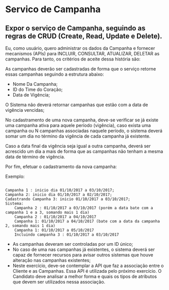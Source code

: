 # Servico de Campanha

## Expor o serviço de Campanha, seguindo as regras de CRUD (Create, Read, Update e Delete). 

Eu, como usuário, quero administrar os dados da Campanha e fornecer mecanismos (APIs) para
INCLUIR, CONSULTAR, ATUALIZAR, DELETAR as campanhas. Para tanto, os critérios de aceite dessa
história são:

As campanhas deverão ser cadastradas de forma que o serviço retorne essas campanhas seguindo a estrutura abaixo:
* Nome Da Campanha;
* ID do Time do Coração;
* Data de Vigência;

O Sistema não deverá retornar campanhas que estão com a data de vigência vencidas;

No cadastramento de uma nova campanha, deve-se verificar se já existe uma campanha ativa para aquele período (vigência), caso exista uma campanha ou N campanhas associadas naquele período, o sistema deverá somar um dia no término da vigência de cada campanha já existente. 

Caso a data final da vigência seja igual a outra campanha, deverá ser acrescido um dia a mais de forma que as campanhas não tenham a mesma data de término de vigência. 

Por fim, efetuar o cadastramento da nova campanha:

Exemplo:
```

Campanha 1 : inicio dia 01/10/2017 a 03/10/2017;
Campanha 2: inicio dia 01/10/2017 a 02/10/2017;
Cadastrando Campanha 3: inicio 01/10/2017 a 03/10/2017;
Sistema:
	Campanha 2 : 01/10/2017 a 03/10/2017 (porém a data bate com a campanha 1 e a 3, somando mais 1 dia)
	Campanha 2 : 01/10/2017 a 04/10/2017
	Campanha 1: 01/10/2017 a 04/10/2017 (bate com a data da	campanha 2, somando mais 1 dia)
	Campanha 1: 01/10/2017 a 05/10/2017
	Incluindo campanha 3 : 01/10/2017 a 03/10/2017
```

* As campanhas deveram ser controladas por um ID único;
* No caso de uma nas campanhas já existentes, o sistema deverá ser capaz de fornecer
recursos para avisar outros sistemas que houve alteração nas campanhas existentes;
* Neste exercício, deve-se contemplar a API que faz a associação entre o Cliente e as
Campanhas. Essa API é utilizada pelo próximo exercício. O Candidato deve analisar a melhor
forma e quais os tipos de atributos que devem ser utilizados nessa associação.